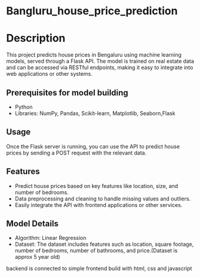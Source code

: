 # Bangluru_house_price_prediction

<h1>Description</h1>
<p>This project predicts house prices in Bengaluru using machine learning models, served through a Flask API. The model is trained on real estate data and can be accessed via RESTful endpoints, making it easy to integrate into web applications or other systems.</p>

<h2>Prerequisites for model building</h2>
<ul>
  <li>Python</li>
  <li>Libraries: NumPy, Pandas, Scikit-learn, Matplotlib, Seaborn,Flask</li>
</ul>

<h2>Usage</h2>
<p>Once the Flask server is running, you can use the API to predict house prices by sending a POST request with the relevant data.</p>
  
<h2>Features</h2>
<ul>
  <li>Predict house prices based on key features like location, size, and number of bedrooms.</li>
  <li>Data preprocessing and cleaning to handle missing values and outliers.</li>
  <li>Easily integrate the API with frontend applications or other services.</li>
</ul>

<h2>Model Details</h2>
<ul>
  <li>Algorithm: Linear Regression</li>
  <li>Dataset: The dataset includes features such as location, square footage, number of bedrooms, number of bathrooms, and price.(Dataset is approx 5 year old)</li>
</ul>

<p>backend is connected to simple frontend build with html, css  and javascript</p>

